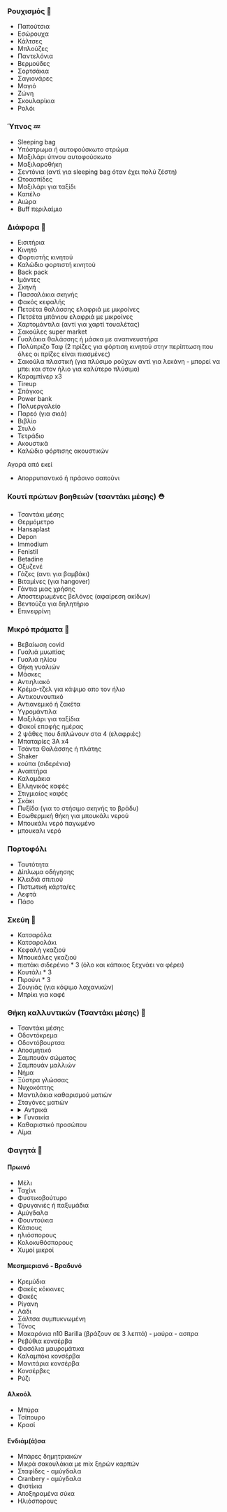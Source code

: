 ### Ρουχισμός 👕

- Παπούτσια
- Εσώρουχα
- Κάλτσες
- Μπλούζες
- Παντελόνια
- Βερμούδες
- Σορτσάκια
- Σαγιονάρες
- Μαγιό
- Ζώνη
- Σκουλαρίκια
- Ρολόι

### Ύπνος 💤

- Sleeping bag
- Υπόστρωμα ή αυτοφούσκωτο στρώμα
- Μαξιλάρι ύπνου αυτοφούσκωτο
- Μαξιλαροθήκη
- Σεντόνια (αντί για sleeping bag όταν έχει πολύ ζέστη)
- Ωτοασπίδες
- Μαξιλάρι για ταξίδι
- Καπέλο
- Αιώρα
- Buff περιλαίμιο

### Διάφορα 🔨

- Εισιτήρια
- Κινητό
- Φορτιστής κινητού
- Καλώδιο φορτιστή κινητού
- Βack pack
- Ιμάντες
- Σκηνή
- Πασσαλάκια σκηνής
- Φακός κεφαλής
- Πετσέτα θαλάσσης ελαφριά με μικροίνες
- Πετσέτα μπάνιου ελαφριά με μικροίνες
- Χαρτομάντιλα (αντί για χαρτί τουαλέτας)
- Σακούλες super market
- Γυαλάκια θαλάσσης ή μάσκα με αναπνευστήρα
- Πολύπριζο Ταφ (2 πρίζες για φόρτιση κινητού στην περίπτωση που όλες οι πρίζες είναι πιασμένες)
- Σακούλα πλαστική (για πλύσιμο ρούχων αντί για λεκάνη - μπορεί να μπει και στον ήλιο για καλύτερο πλύσιμο)
- Καραμπίνερ x3
- Tireup
- Σπάγκος
- Power bank
- Πολυεργαλείο
- Παρεό (για σκιά)
- Βιβλίο
- Στυλό
- Τετράδιο
- Ακουστικά
- Καλώδιο φόρτισης ακουστικών

Αγορά από εκεί

- Απορρυπαντικό ή πράσινο σαπούνι

### Κουτί πρώτων βοηθειών (τσαντάκι μέσης) ⛑️
- Τσαντάκι μέσης
- Θερμόμετρο
- Hansaplast
- Depon
- Immodium
- Fenistil
- Βetadine
- Οξυζενέ
- Γάζες (αντι για βαμβάκι)
- Βιταμίνες (για hangover)
- Γάντια μιας χρήσης
- Αποστειρωμένες βελόνες (αφαίρεση ακίδων)
- Βεντούζα για δηλητήριο
- Επινεφρίνη

### Μικρό πράματα 👜

- Βεβαίωση covid
- Γυαλιά μυωπίας
- Γυαλιά ηλίου
- Θήκη γυαλιών
- Μάσκες
- Αντιηλιακό
- Κρέμα-τζελ για κάψιμο απο τον ήλιο
- Αντικουνουπικό
- Αντιανεμικό ή ζακέτα
- Υγρομάντιλα
- Μαξιλάρι για ταξίδια
- Φακοί επαφής ημέρας
- 2 ψάθες που διπλώνουν στα 4 (ελαφριές)
- Μπαταρίες 3Α x4
- Τσάντα Θαλάσσης ή πλάτης
- Shaker
- κούπα (σιδερένια)
- Αναπτήρα
- Καλαμάκια
- Ελληνικός καφές
- Στιγμιαίος καφές
- Σκάκι
- Πυξίδα (για το στήσιμο σκηνής το βράδυ)
- Εσωθερμική θήκη για μπουκάλι νερού
- Μπουκάλι νερό παγωμένο
- μπουκαλι νερό

### Πορτοφόλι
- Ταυτότητα
- Δίπλωμα οδήγησης
- Κλειδιά σπιτιού
- Πιστωτική κάρτα/ες
- Λεφτά
- Πάσο

### Σκεύη 🍴

- Κατσαρόλα
- Κατσαρολάκι
- Κεφαλή γκαζιού
- Μπουκάλες γκαζιού
- πιατάκι σιδερένιο \* 3 (όλο και κάποιος ξεχνάει να φέρει)
- Κουτάλι \* 3
- Πιρούνι \* 3
- Σουγιάς (για κόψιμο λαχανικών)
- Μπρίκι για καφέ

### Θήκη καλλυντικών (Τσαντάκι μέσης) 🧼

- Τσαντάκι μέσης
- Οδοντόκρεμα
- Οδοντόβουρτσα
- Αποσμητικό
- Σαμπουάν σώματος
- Σαμπουάν μαλλιών
- Νήμα
- Ξύστρα γλώσσας
- Νυχοκόπτης
- Μαντιλάκια καθαρισμού ματιών
- Σταγόνες ματιών
- <details>
    <summary>Αντρικά</summary>
    * Ξυραφάκια
    * Αφρός ξυρίσματος
      ή
    * Ξυριστική μηχανή (φορτισμένη ή με φορτιστή)
  </details>
- <details>
    <summary>Γυναικία</summary>
    * Σερβέτιες
    * Make up
  </details>
- Καθαριστικό προσώπου
- Λίμα

### Φαγητά 🍔

#### Πρωινό

- Μέλι
- Ταχίνι
- Φυστικοβούτυρο
- Φρυγανιές ή παξυμάδια
- Αμύγδαλα
- Φουντούκια
- Κάσιους
- ηλιόσπορους
- Κολοκυθόσπορους
- Χυμοί μικροί

#### Μεσημεριανό - Βραδυνό

- Κρεμύδια
- Φακές κόκκινες
- Φακές
- Ρίγανη
- Λάδι
- Σάλτσα συμπυκνωμένη
- Τόνος
- Μακαρόνια n10 Barilla (βράζουν σε 3 λεπτά) - μαύρα - ασπρα
- Ρεβύθια κονσέρβα
- Φασόλια μαυρομάτικα
- Καλαμπόκι κονσέρβα
- Μανιτάρια κονσέρβα
- Κονσέρβες
- Ρύζι
#### Αλκοόλ

- Μπύρα
- Τσίπουρο
- Κρασί

#### Ενδιάμ(ά)σα

- Μπάρες δημητριακών
- Μικρά σακουλάκια με mix ξηρών καρπών
- Σταφίδες - αμύγδαλα
- Cranbery - αμύγδαλα
- Φιστίκια
- Αποξηραμένα σύκα
- Ηλιόσπορους
